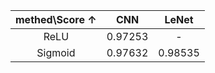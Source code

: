 | methed\Score $\uparrow$ | CNN | LeNet |
| :---: | :---: | :---: |
| ReLU | 0.97253 | - |
| Sigmoid | 0.97632 | 0.98535 |
